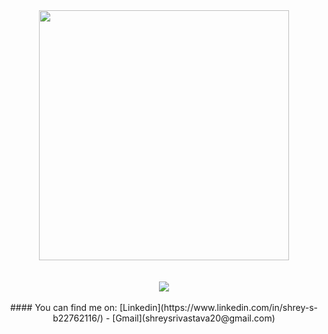 <div align="center">
<img src="https://i.imgur.com/8MupZHY.gif" width="400px" />
<br>
<br>
<br>
<img src="https://github-readme-stats.vercel.app/api?username=shrey2506&show_icons=true" />
<br>
<br>
#### You can find me on:
[Linkedin](https://www.linkedin.com/in/shrey-s-b22762116/) - [Gmail](shreysrivastava20@gmail.com)

</div>
